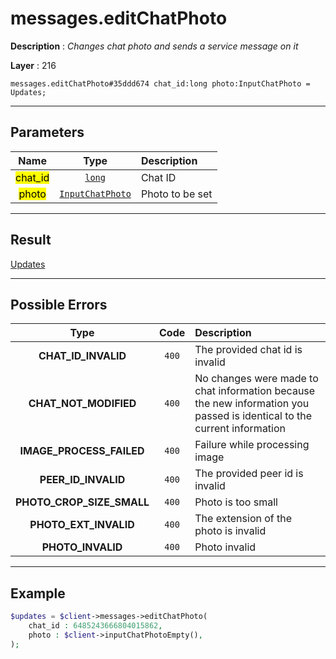 # messages.editChatPhoto

**Description** : *Changes chat photo and sends a service message on it*

**Layer** : 216

```tl
messages.editChatPhoto#35ddd674 chat_id:long photo:InputChatPhoto = Updates;
```

---

## Parameters

| Name | Type | Description |
| :---: | :---: | :--- |
| <mark>chat_id</mark> | [`long`](type/long) | Chat ID |
| <mark>photo</mark> | [`InputChatPhoto`](type/InputChatPhoto) | Photo to be set |

---

## Result

[Updates](type/Updates)

---

## Possible Errors

| Type | Code | Description |
| :---: | :---: | :--- |
| **CHAT_ID_INVALID** | `400` | The provided chat id is invalid |
| **CHAT_NOT_MODIFIED** | `400` | No changes were made to chat information because the new information you passed is identical to the current information |
| **IMAGE_PROCESS_FAILED** | `400` | Failure while processing image |
| **PEER_ID_INVALID** | `400` | The provided peer id is invalid |
| **PHOTO_CROP_SIZE_SMALL** | `400` | Photo is too small |
| **PHOTO_EXT_INVALID** | `400` | The extension of the photo is invalid |
| **PHOTO_INVALID** | `400` | Photo invalid |

---

## Example

```php
$updates = $client->messages->editChatPhoto(
	chat_id : 6485243666804015862,
	photo : $client->inputChatPhotoEmpty(),
);
```